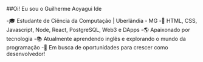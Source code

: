 ##Oi! Eu sou o Guilherme Aoyagui Ide

-🎓 Estudante de Ciência da Computação | Uberlândia - MG
-📖 HTML, CSS, Javascript, Node, React, PostgreSQL, Web3 e DApps
-🌎 Apaixonado por tecnologia
-📚 Atualmente aprendendo inglês e explorando o mundo da programação
-🚀 Em busca de oportunidades para crescer como desenvolvedor!
